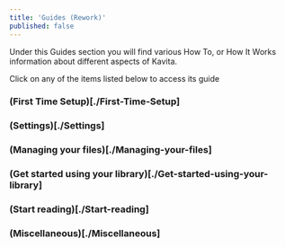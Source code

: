 ```yaml
---
title: 'Guides (Rework)'
published: false
---
```


Under this Guides section you will find various How To, or How It Works information about different aspects of Kavita.

Click on any of the items listed below to access its guide

### (First Time Setup)[./First-Time-Setup]
### (Settings)[./Settings]
### (Managing your files)[./Managing-your-files]
### (Get started using your library)[./Get-started-using-your-library]
### (Start reading)[./Start-reading]
### (Miscellaneous)[./Miscellaneous]